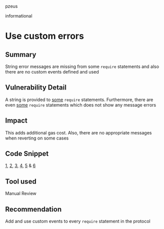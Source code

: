 pzeus

informational

# Use custom errors

## Summary
String error messages are missing from some `require` statements and also there are no custom events defined and used
## Vulnerability Detail
A string is provided to [some](https://github.com/sherlock-audit/2022-11-isomorph/blob/main/contracts/Isomorph/contracts/CollateralBook.sol#L298) `require` statements. Furthermore, there are even [some](https://github.com/sherlock-audit/2022-11-isomorph/blob/main/contracts/Isomorph/contracts/CollateralBook.sol#L301) `require` statements which does not show any message errors
## Impact
This adds additional gas cost. Also, there are no appropriate messages when reverting on some cases
## Code Snippet
[1](https://github.com/sherlock-audit/2022-11-isomorph/blob/main/contracts/Isomorph/contracts/CollateralBook.sol#L298), 
[2](https://github.com/sherlock-audit/2022-11-isomorph/blob/main/contracts/Isomorph/contracts/CollateralBook.sol#L299), [3](https://github.com/sherlock-audit/2022-11-isomorph/blob/main/contracts/Isomorph/contracts/CollateralBook.sol#L300), [4](https://github.com/sherlock-audit/2022-11-isomorph/blob/main/contracts/Isomorph/contracts/CollateralBook.sol#L301), [5](https://github.com/sherlock-audit/2022-11-isomorph/blob/main/contracts/Isomorph/contracts/CollateralBook.sol#L302) & [6](https://github.com/sherlock-audit/2022-11-isomorph/blob/main/contracts/Isomorph/contracts/CollateralBook.sol#L303)
## Tool used
Manual Review
## Recommendation
Add and use custom events to every `require` statement in the protocol